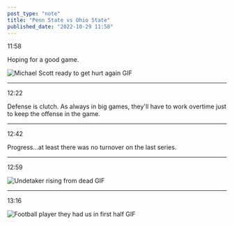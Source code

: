 ```yaml
---
post_type: "note" 
title: "Penn State vs Ohio State"
published_date: "2022-10-29 11:58"
---
```


11:58

Hoping for a good game. 

![Michael Scott ready to get hurt again GIF](https://media.giphy.com/media/GCSIwtwqAMBTq/giphy.gif)

---

12:22

Defense is clutch. As always in big games, they'll have to work overtime just to keep the offense in the game.

---

12:42

Progress...at least there was no turnover on the last series.

---

12:59

![Undetaker rising from dead GIF](https://media.giphy.com/media/b6iVj3IM54Abm/giphy.gif)

---

13:16

![Football player they had us in first half GIF](https://media.giphy.com/media/y2i2oqWgzh5ioRp4Qa/giphy.gif)
